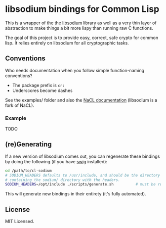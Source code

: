 libsodium bindings for Common Lisp
=================================
This is a wrapper of the the [libsodium](https://github.com/jedisct1/libsodium)
library as well as a very thin layer of abstraction to make things a bit more
lispy than running raw C functions.

The goal of this project is to provide easy, correct, safe crypto for common
lisp. It relies entirely on libsodium for all cryptographic tasks.


Conventions
-----------
Who needs documentation when you follow simple function-naming conventions?

- The package prefix is `cr:`
- Underscores become dashes

See the examples/ folder and also the [NaCL documentation](http://nacl.cr.yp.to/)
(libsodium is a fork of NaCL).

### Example
TODO

(re)Generating
--------------
If a new version of libsodium comes out, you can regenerate these bindings by
doing the following (if you have [swig](http://www.swig.org/) installed):

```bash
cd /path/to/cl-sodium
# SODIUM_HEADERS defaults to /usr/include, and should be the directory
# containing the sodium/ directory with the headers.
SODIUM_HEADERS=/opt/include ./scripts/generate.sh          # must be run in cl-sodium folder
```

This will generate new bindings in their entirety (it's fully automated).

License
-------
MIT Licensed.

